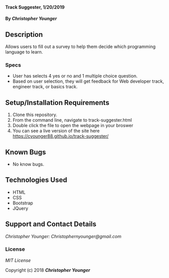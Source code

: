 #### Track Suggester, 1/20/2019

#### By _**Christopher Younger**_

## Description

Allows users to fill out a survey to help them decide which programming language to learn.

### Specs

* User has selects 4 yes or no and 1 multiple choice question.
* Based on user selection, they will get feedback for Web developer track, engineer track, or basics track.


## Setup/Installation Requirements

1. Clone this repository.
2. From the command line, navigate to track-suggester.html
3. Double click the file to open the webpage in your broswer
4. You can see a live version of the site here https://cyounger88.github.io/track-suggester/

## Known Bugs
* No know bugs. 

## Technologies Used
* HTML
* CSS
* Bootstrap
* JQuery

## Support and Contact Details


_Christopher Younger: Christophernyounger@gmail.com_


### License

*MIT License*

Copyright (c) 2018 **_Christopher Younger_**

